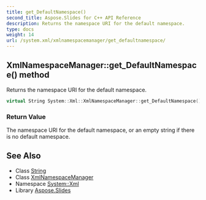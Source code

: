 ```yaml
---
title: get_DefaultNamespace()
second_title: Aspose.Slides for C++ API Reference
description: Returns the namespace URI for the default namespace.
type: docs
weight: 14
url: /system.xml/xmlnamespacemanager/get_defaultnamespace/
---
```

## XmlNamespaceManager::get_DefaultNamespace() method


Returns the namespace URI for the default namespace.

```cpp
virtual String System::Xml::XmlNamespaceManager::get_DefaultNamespace()
```


### Return Value

The namespace URI for the default namespace, or an empty string if there is no default namespace.

## See Also

* Class [String](../../../system/string/)
* Class [XmlNamespaceManager](../)
* Namespace [System::Xml](../../)
* Library [Aspose.Slides](../../../)